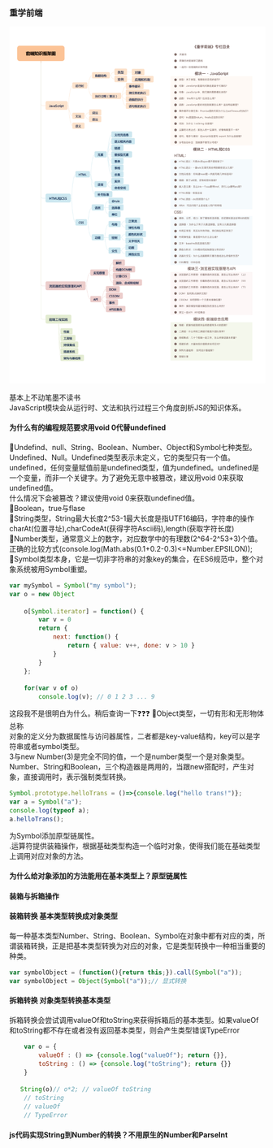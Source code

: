 ### 重学前端
![前端知识架构图](./img/front_end.jpg "前端知识架构图")

基本上不动笔墨不读书<br>
JavaScript模块会从运行时、文法和执行过程三个角度剖析JS的知识体系。
#### 为什么有的编程规范要求用void 0代替undefined
🔫Undefind、null、String、Boolean、Number、Object和Symbol七种类型。Undefined、Null。Undefined类型表示未定义，它的类型只有一个值。undefined，任何变量赋值前是undefined类型，值为undefined。undefined是一个变量，而非一个关键字。为了避免无意中被篡改，建议用void 0来获取undefined值。<br>
什么情况下会被篡改？建议使用void 0来获取undefined值。<br>
🔫Boolean，true与flase<br>
🔫String类型，String最大长度2^53-1最大长度是指UTF16编码，字符串的操作charAt(位置寻址),charCodeAt(获得字符Ascii码),length(获取字符长度)<br>
🔫Number类型，通常意义上的数字，对应数学中的有理数(2^64-2^53+3)个值。<br>
正确的比较方式(console.log(Math.abs(0.1+0.2-0.3)<=Number.EPSILON));<br>
🔫Symbol类型本身，它是一切非字符串的对象key的集合，在ES6规范中，整个对象系统被用Symbol重塑。<br>
```js
var mySymbol = Symbol("my symbol");
var o = new Object

    o[Symbol.iterator] = function() {
        var v = 0
        return {
            next: function() {
                return { value: v++, done: v > 10 }
            }
        }        
    };

    for(var v of o) 
        console.log(v); // 0 1 2 3 ... 9

```
这段我不是很明白为什么。稍后查询一下❓❓❓
🔫Object类型，一切有形和无形物体总称<br>
对象的定义分为数据属性与访问器属性，二者都是key-value结构，key可以是字符串或者symbol类型。<br>
3与new Number(3)是完全不同的值，一个是number类型一个是对象类型。<br>
Number、String和Boolean，三个构造器是两用的，当跟new搭配时，产生对象，直接调用时，表示强制类型转换。<br>
```js
Symbol.prototype.helloTrans = ()=>{console.log("hello trans!")};
var a = Symbol("a");
console.log(typeof a);
a.helloTrans();
```
为Symbol添加原型链属性。<br>
.运算符提供装箱操作，根据基础类型构造一个临时对象，使得我们能在基础类型上调用对应对象的方法。<br>
#### 为什么给对象添加的方法能用在基本类型上？原型链属性
#### 装箱与拆箱操作
#### 装箱转换 基本类型转换成对象类型
每一种基本类型Number、String、Boolean、Symbol在对象中都有对应的类，所谓装箱转换，正是把基本类型转换为对应的对象，它是类型转换中一种相当重要的种类。<br>
```js
var symbolObject = (function(){return this;}).call(Symbol("a"));
var symbolObject = Object(Symbol("a"));// 显式转换

```
#### 拆箱转换 对象类型转换基本类型
拆箱转换会尝试调用valueOf和toString来获得拆箱后的基本类型。如果valueOf和toString都不存在或者没有返回基本类型，则会产生类型错误TypeError<br>
```js
    var o = {
        valueOf : () => {console.log("valueOf"); return {}},
        toString : () => {console.log("toString"); return {}}
    }

   String(o)// o*2; // valueOf toString
    // toString
    // valueOf
    // TypeError
```
#### js代码实现String到Number的转换？不用原生的Number和ParseInt
